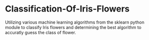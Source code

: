 # Classification-Of-Iris-Flowers
Utilizing various machine learning algorithms from the sklearn python module to classify Iris flowers and determining the best algorithm to accuratly guess the class of flower.
